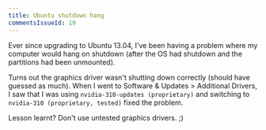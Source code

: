 ```yaml
---
title: Ubuntu shutdown hang
commentsIssueId: 19
---
```


Ever since upgrading to Ubuntu 13.04, I've been having a problem where my computer would hang on shutdown (after the OS had shutdown and the partitions had been unmounted).

Turns out the graphics driver wasn't shutting down correctly (should have guessed as much). When I went to Software & Updates > Additional Drivers, I saw that I was using `nvidia-310-updates (proprietary)` and switching to `nvidia-310 (proprietary, tested)` fixed the problem.

Lesson learnt? Don't use untested graphics drivers. ;)

